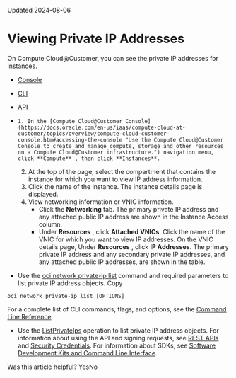 Updated 2024-08-06
# Viewing Private IP Addresses
On Compute Cloud@Customer, you can see the private IP addresses for instances.
  * [Console](https://docs.oracle.com/en-us/iaas/compute-cloud-at-customer/topics/network/viewing-private-ip-addresses.htm)
  * [CLI](https://docs.oracle.com/en-us/iaas/compute-cloud-at-customer/topics/network/viewing-private-ip-addresses.htm)
  * [API](https://docs.oracle.com/en-us/iaas/compute-cloud-at-customer/topics/network/viewing-private-ip-addresses.htm)


  *     1. In the [Compute Cloud@Customer Console](https://docs.oracle.com/en-us/iaas/compute-cloud-at-customer/topics/overview/compute-cloud-customer-console.htm#accessing-the-console "Use the Compute Cloud@Customer Console to create and manage compute, storage and other resources on a Compute Cloud@Customer infrastructure.") navigation menu, click **Compute** , then click **Instances**.
    2. At the top of the page, select the compartment that contains the instance for which you want to view IP address information.
    3. Click the name of the instance.
The instance details page is displayed.
    4. View networking information or VNIC information.
       * Click the **Networking** tab. The primary private IP address and any attached public IP address are shown in the Instance Access column.
       * Under **Resources** , click **Attached VNICs**. Click the name of the VNIC for which you want to view IP addresses.
On the VNIC details page, Under **Resources** , click **IP Addresses**. The primary private IP address and any secondary private IP addresses, and any attached public IP addresses, are shown in the table.
  * Use the [oci network private-ip list](https://docs.oracle.com/iaas/tools/oci-cli/latest/oci_cli_docs/cmdref/network/private-ip/list.html) command and required parameters to list private IP address objects.
Copy
```
oci network private-ip list [OPTIONS]
```

For a complete list of CLI commands, flags, and options, see the [Command Line Reference](https://docs.oracle.com/iaas/tools/oci-cli/latest/oci_cli_docs/index.html).
  * Use the [ListPrivateIps](https://docs.oracle.com/iaas/api/#/en/iaas/latest/PrivateIp/ListPrivateIps) operation to list private IP address objects.
For information about using the API and signing requests, see [REST APIs](https://docs.oracle.com/iaas/Content/API/Concepts/usingapi.htm#REST_APIs) and [Security Credentials](https://docs.oracle.com/iaas/Content/General/Concepts/credentials.htm). For information about SDKs, see [Software Development Kits and Command Line Interface](https://docs.oracle.com/iaas/Content/API/Concepts/sdks.htm#Software_Development_Kits_and_Command_Line_Interface).


Was this article helpful?
YesNo

